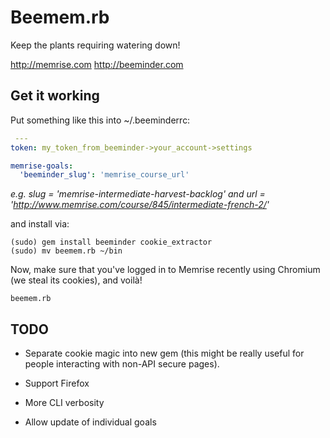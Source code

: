 Beemem.rb
=========

Keep the plants requiring watering down!

http://memrise.com
http://beeminder.com

Get it working
--------------

Put something like this into ~/.beeminderrc:

```yaml
 ---
token: my_token_from_beeminder->your_account->settings

memrise-goals:
  'beeminder_slug': 'memrise_course_url'
```

*e.g. slug = 'memrise-intermediate-harvest-backlog' and url = 'http://www.memrise.com/course/845/intermediate-french-2/'*


and install via:

```shell
(sudo) gem install beeminder cookie_extractor
(sudo) mv beemem.rb ~/bin
```

Now, make sure that you've logged in to Memrise recently using Chromium (we steal its cookies), and voilà!

```shell
beemem.rb
```

TODO
----

* Separate cookie magic into new gem (this might be really useful for people interacting with non-API secure pages).

* Support Firefox

* More CLI verbosity

* Allow update of individual goals
